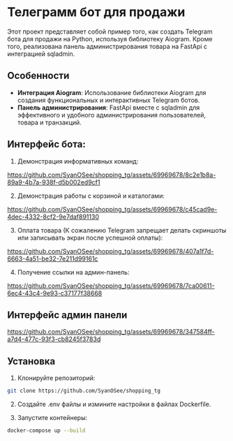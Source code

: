 # Телеграмм бот для продажи
Этот проект представляет собой пример того, как создать Telegram бота для продажи на Python, используя библиотеку Aiogram. Кроме того, реализована панель администрирования товара на FastApi с интеграцией sqladmin.

## Особенности
- **Интеграция Aiogram**: Использование библиотеки Aiogram для создания функциональных и интерактивных Telegram ботов.
- **Панель администрирования**: FastApi вместе с sqladmin для эффективного и удобного администрирования пользователей, товара и транзакций.

## Интерфейс бота:

1. Демонстрация информативных команд:

https://github.com/SyanOSee/shopping_tg/assets/69969678/8c2e1b8a-89a9-4b7a-938f-d5b002ed9cf1


2. Демонстрация работы с корзиной и каталогами:

https://github.com/SyanOSee/shopping_tg/assets/69969678/c45cad9e-4dec-4332-8cf2-9e7daf891130

3. Оплата товара (К сожалению Telegram запрещает делать скриншоты или записывать экран после успешной оплаты):

https://github.com/SyanOSee/shopping_tg/assets/69969678/407a1f7d-6663-4a51-be32-7e211d99161c

4. Получение ссылки на админ-панель:

https://github.com/SyanOSee/shopping_tg/assets/69969678/7ca00611-6ec4-43c4-9e93-c37177f38668


## Интерфейс админ панели

https://github.com/SyanOSee/shopping_tg/assets/69969678/347584ff-a7d4-477c-93f3-cb8245f3783d


## Установка

1. Клонируйте репозиторий:
```bash
git clone https://github.com/SyanOSee/shopping_tg
```

2. Создайте .env файлы и измините настройки в файлах Dockerfile.

3. Запустите контейнеры:
```bash
docker-compose up --build
```
